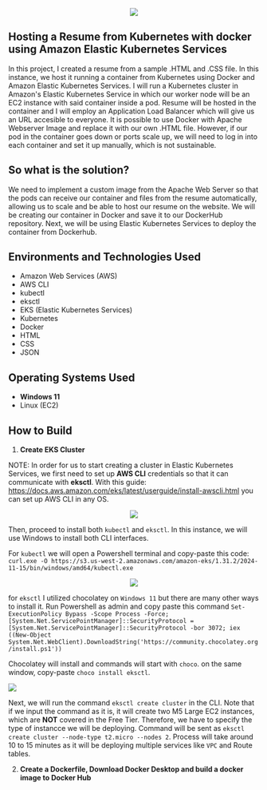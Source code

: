 <p align="center">
  <img src="https://i.imgur.com/MDJUGvO.png" 
</p>
  
##  Hosting a Resume from Kubernetes with docker using Amazon Elastic Kubernetes Services 

In this project, I created a resume from a sample .HTML and .CSS file. In this instance, we host it running a container from Kubernetes using Docker and Amazon Elastic Kubernetes Services. I will run a Kubernetes cluster in Amazon's Elastic Kubernetes Service in which our worker node will be an EC2 instance with said container inside a pod. Resume will be hosted in the container  and I will employ an Application Load Balancer which will give us an URL accesible to everyone. It is possible to use Docker with Apache Webserver Image and replace it with our own .HTML file. However, if our pod in the container goes down or ports scale up, we will need to log in into each container and set it up manually, which is not sustainable.
##  So what is the solution?

We need to implement a custom image from the Apache Web Server so that the pods can receive our container and files from the resume automatically, allowing us to scale and be able to host our resume on the website. We will be creating our container in Docker and save it to our DockerHub repository. Next, we will be using Elastic Kubernetes Services to deploy the container from Dockerhub. 


<h2>Environments and Technologies Used</h2>

  - Amazon Web Services (AWS)
  - AWS CLI
  - kubectl
  - eksctl
  - EKS (Elastic Kubernetes Services) 
  - Kubernetes
  - Docker
  - HTML
  - CSS
  - JSON
    
  

<h2>Operating Systems Used</h2>

- **Windows 11**
- Linux (EC2)

<h2>How to Build</h2>

1. **Create EKS Cluster**
   
  NOTE: In order for us to start creating a cluster in Elastic Kubernetes Services, we first need to set up __AWS CLI__ credentials so that it can communicate with **eksctl**. With this guide: https://docs.aws.amazon.com/eks/latest/userguide/install-awscli.html you can set up AWS CLI in any OS.

  <p align="center">
  <img src="https://i.imgur.com/720Htdt.png" 
</p>

Then, proceed to install both `kubectl` and `eksctl`. In this instance, we will use Windows to install both CLI interfaces. 

For `kubectl` we will open a Powershell terminal and copy-paste this code: `curl.exe -O https://s3.us-west-2.amazonaws.com/amazon-eks/1.31.2/2024-11-15/bin/windows/amd64/kubectl.exe`
  <p align="center">
  <img src="https://i.imgur.com/6UyorUW.png" 
</p>

 for `eksctl` I utilized chocolatey on `Windows 11` but there are many other ways to install it. Run Powershell as admin and copy paste this command `Set-ExecutionPolicy Bypass -Scope Process -Force; [System.Net.ServicePointManager]::SecurityProtocol = [System.Net.ServicePointManager]::SecurityProtocol -bor 3072; iex ((New-Object System.Net.WebClient).DownloadString('https://community.chocolatey.org/install.ps1'))`

 Chocolatey will install and commands will start with `choco`. on the same window, copy-paste `choco install eksctl`.
 <p align="left">
  <img src="https://i.imgur.com/nTe2Ece.png" 
</p>

Next, we will run the command `eksctl create cluster` in the CLI. Note that if we input the command as it is, it will create two M5 Large EC2 instances, which are **NOT** covered in the Free Tier. Therefore, we have to specify the type of instancce we will be deploying. Command will be sent as `eksctl create cluster --node-type t2.micro --nodes 2`. Process will take around 10 to 15 minutes as it will be deploying multiple services like `VPC` and Route tables.




 

 
   
2. **Create a Dockerfile, Download Docker Desktop and build a docker image to Docker Hub**

 

